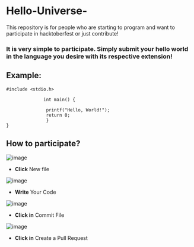 # Hello-Universe-
 This repository is for people who are starting to program and want to participate in hacktoberfest or just contribute!




### It is very simple to participate. Simply submit your hello world in the language you desire with its respective extension!


## Example:
```
#include <stdio.h>
 
              int main() {
 
               printf("Hello, World!");
               return 0;
               }
}
```

## How to participate?

![image](https://user-images.githubusercontent.com/32227073/46517393-63f37b80-c845-11e8-89e1-c52df655a1e1.png)

* **Click** New file

![image](https://user-images.githubusercontent.com/32227073/46517473-c5b3e580-c845-11e8-8b86-71ed7ecfcc84.png)


* **Write** Your Code

![image](https://user-images.githubusercontent.com/32227073/46517494-f6941a80-c845-11e8-982f-eb22d04cc324.png)

* **Click in** Commit File

![image](https://user-images.githubusercontent.com/32227073/46517592-4a9eff00-c846-11e8-8fe1-28658b9d542b.png)

* **Click in** Create a Pull Request




